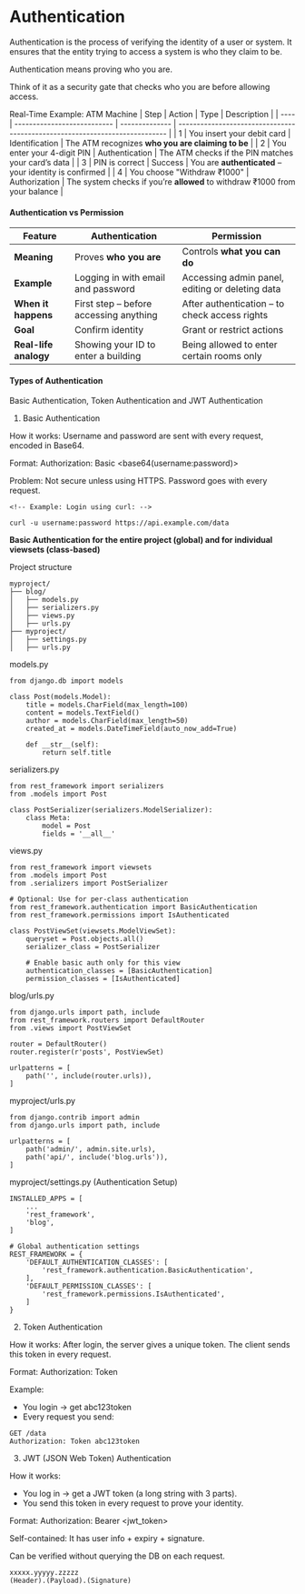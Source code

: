 # Authentication 

Authentication is the process of verifying the identity of a user or system. It ensures that the entity trying to access a system is who they claim to be.

Authentication means proving who you are.

Think of it as a security gate that checks who you are before allowing access.

Real-Time Example: ATM Machine
| Step | Action                      | Type           | Description                                                                 |
| ---- | --------------------------- | -------------- | --------------------------------------------------------------------------- |
| 1    | You insert your debit card  | Identification | The ATM recognizes **who you are claiming to be**                           |
| 2    | You enter your 4-digit PIN  | Authentication | The ATM checks if the PIN matches your card’s data                          |
| 3    | PIN is correct              | Success      | You are **authenticated** – your identity is confirmed                      |
| 4    | You choose "Withdraw ₹1000" | Authorization  | The system checks if you’re **allowed** to withdraw ₹1000 from your balance |

#### **Authentication vs Permission**

| Feature                  | **Authentication**                     | **Permission**                                  |
| ------------------------ | -------------------------------------- | ----------------------------------------------- |
| **Meaning**           | Proves **who you are**                 | Controls **what you can do**                    |
| **Example**           | Logging in with email and password     | Accessing admin panel, editing or deleting data |
| **When it happens**    | First step – before accessing anything | After authentication – to check access rights   |
| **Goal**              | Confirm identity                       | Grant or restrict actions                       |
| **Real-life analogy** | Showing your ID to enter a building    | Being allowed to enter certain rooms only       |

#### **Types of Authentication**
Basic Authentication, Token Authentication and JWT Authentication

1. Basic Authentication

How it works: Username and password are sent with every request, encoded in Base64.

Format:
Authorization: Basic <base64(username:password)>

Problem: Not secure unless using HTTPS. Password goes with every request.
```
<!-- Example: Login using curl: -->

curl -u username:password https://api.example.com/data
```

**Basic Authentication for the entire project (global) and for individual viewsets (class-based)**

Project structure
```
myproject/
├── blog/
│   ├── models.py
│   ├── serializers.py
│   ├── views.py
│   ├── urls.py
├── myproject/
│   ├── settings.py
│   ├── urls.py
```

models.py
```
from django.db import models

class Post(models.Model):
    title = models.CharField(max_length=100)
    content = models.TextField()
    author = models.CharField(max_length=50)
    created_at = models.DateTimeField(auto_now_add=True)

    def __str__(self):
        return self.title
```

serializers.py
```
from rest_framework import serializers
from .models import Post

class PostSerializer(serializers.ModelSerializer):
    class Meta:
        model = Post
        fields = '__all__'
```

views.py
```
from rest_framework import viewsets
from .models import Post
from .serializers import PostSerializer

# Optional: Use for per-class authentication
from rest_framework.authentication import BasicAuthentication
from rest_framework.permissions import IsAuthenticated

class PostViewSet(viewsets.ModelViewSet):
    queryset = Post.objects.all()
    serializer_class = PostSerializer

    # Enable basic auth only for this view
    authentication_classes = [BasicAuthentication]
    permission_classes = [IsAuthenticated]
```

blog/urls.py
```
from django.urls import path, include
from rest_framework.routers import DefaultRouter
from .views import PostViewSet

router = DefaultRouter()
router.register(r'posts', PostViewSet)

urlpatterns = [
    path('', include(router.urls)),
]
```

myproject/urls.py
```
from django.contrib import admin
from django.urls import path, include

urlpatterns = [
    path('admin/', admin.site.urls),
    path('api/', include('blog.urls')),
]
```

myproject/settings.py (Authentication Setup)
```
INSTALLED_APPS = [
    ...
    'rest_framework',
    'blog',
]

# Global authentication settings
REST_FRAMEWORK = {
    'DEFAULT_AUTHENTICATION_CLASSES': [
        'rest_framework.authentication.BasicAuthentication',
    ],
    'DEFAULT_PERMISSION_CLASSES': [
        'rest_framework.permissions.IsAuthenticated',
    ]
}

```

2. Token Authentication

How it works: After login, the server gives a unique token. The client sends this token in every request.

Format:
Authorization: Token <token>

Example:
- You login → get abc123token
- Every request you send:
```
GET /data
Authorization: Token abc123token
```

3. JWT (JSON Web Token) Authentication

How it works:
- You log in → get a JWT token (a long string with 3 parts).
- You send this token in every request to prove your identity.

Format:
Authorization: Bearer <jwt_token>

Self-contained: It has user info + expiry + signature.

Can be verified without querying the DB on each request.
```
xxxxx.yyyyy.zzzzz
(Header).(Payload).(Signature)
```

